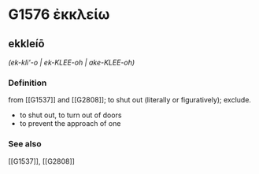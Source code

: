 # G1576 ἐκκλείω

## ekkleíō

_(ek-kli'-o | ek-KLEE-oh | ake-KLEE-oh)_

### Definition

from [[G1537]] and [[G2808]]; to shut out (literally or figuratively); exclude.

- to shut out, to turn out of doors
- to prevent the approach of one

### See also

[[G1537]], [[G2808]]

